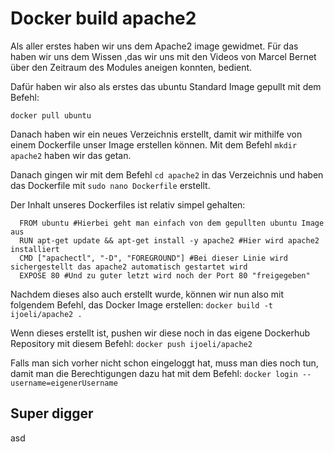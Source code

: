 # Docker build apache2

Als aller erstes haben wir uns dem Apache2 image gewidmet. Für das haben wir uns dem Wissen ,das wir uns mit den Videos von Marcel Bernet über den Zeitraum des Modules aneigen konnten, bedient.

Dafür haben wir also als erstes das ubuntu Standard Image gepullt mit dem Befehl:

`docker pull ubuntu`

Danach haben wir ein neues Verzeichnis erstellt, damit wir mithilfe von einem Dockerfile unser Image erstellen können.
Mit dem Befehl `mkdir apache2` haben wir das getan.

Danach gingen wir mit dem Befehl `cd apache2` in das Verzeichnis und haben das Dockerfile mit `sudo nano Dockerfile` erstellt.

Der Inhalt unseres Dockerfiles ist relativ simpel gehalten:

```
  FROM ubuntu #Hierbei geht man einfach von dem gepullten ubuntu Image aus
  RUN apt-get update && apt-get install -y apache2 #Hier wird apache2 installiert
  CMD ["apachectl", "-D", "FOREGROUND"] #Bei dieser Linie wird sichergestellt das apache2 automatisch gestartet wird
  EXPOSE 80 #Und zu guter letzt wird noch der Port 80 "freigegeben"
```
Nachdem dieses also auch erstellt wurde, können wir nun also mit folgendem Befehl, das Docker Image erstellen:
`docker build -t ijoeli/apache2 .`

Wenn dieses erstellt ist, pushen wir diese noch in das eigene Dockerhub Repository mit diesem Befehl:
`docker push ijoeli/apache2`

Falls man sich vorher nicht schon eingeloggt hat, muss man dies noch tun, damit man die Berechtigungen dazu hat mit dem Befehl:
`docker login --username=eigenerUsername`

## Super digger

asd
